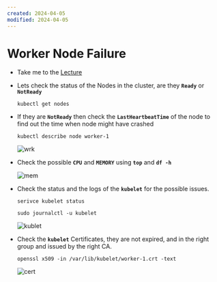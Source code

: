 ```yaml
---
created: 2024-04-05
modified: 2024-04-05
---
```

# Worker Node Failure

  - Take me to the [Lecture](https://kodekloud.com/topic/worker-node-failure/)

  - Lets check the status of the Nodes in the cluster, are they **`Ready`** or **`NotReady`**

    ```
    kubectl get nodes
    ```

  - If they are **`NotReady`** then check the **`LastHeartbeatTime`** of the node to find out the time when node might have crashed

    ```
    kubectl describe node worker-1
    ```

    ![wrk](wrk.PNG)


  - Check the possible **`CPU`** and **`MEMORY`**  using **`top`** and **`df -h`** 

 
    ![mem](mem.PNG)


  - Check the status and the logs of the **`kubelet`** for the possible issues.

    ```
    serivce kubelet status
    ```

    ```
    sudo journalctl -u kubelet
    ```
    ![kublet](kublet.PNG)
  
    
  - Check the **`kubelet`** Certificates, they are not expired, and in the right group and issued by the right CA.

    ```
    openssl x509 -in /var/lib/kubelet/worker-1.crt -text
    ```

    ![cert](cert.PNG)


